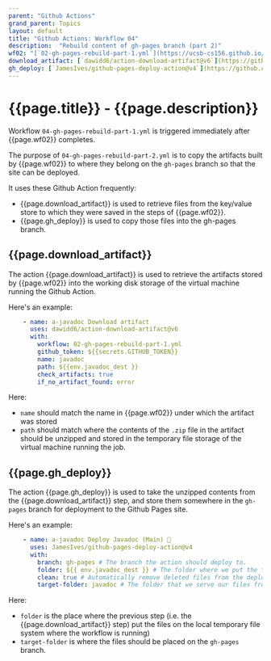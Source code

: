 ```yaml
---
parent: "Github Actions"
grand_parent: Topics
layout: default
title: "Github Actions: Workflow 04"
description:  "Rebuild content of gh-pages branch (part 2)"
wf02: "[`02-gh-pages-rebuild-part-1.yml`](https://ucsb-cs156.github.io/topics/github_actions/workflow_02.html)"
download_artifact: [`dawidd6/action-download-artifact@v6`](https://github.com/dawidd6/action-download-artifact)
gh_deploy: [`JamesIves/github-pages-deploy-action@v4`](https://github.com/JamesIves/github-pages-deploy-action)
---
```


# {{page.title}} - {{page.description}}

Workflow `04-gh-pages-rebuild-part-1.yml` is triggered immediately after {{page.wf02}} completes.

The purpose of `04-gh-pages-rebuild-part-2.yml` is to copy the artifacts built by {{page.wf02}} to where they belong on the `gh-pages` branch so that the site can be deployed.

It uses these Github Action frequently:
* {{page.download_artifact}} is used to retrieve files from the key/value store to which they were saved in the steps of {{page.wf02}}.
* {{page.gh_deploy}} is used to copy those files into the gh-pages branch.

## {{page.download_artifact}}

The action {{page.download_artifact}} is used to retrieve the artifacts stored by {{page.wf02}} into the working disk storage of the virtual machine running the Github Action.

Here's an example:

```yml
    - name: a-javadoc Download artifact
      uses: dawidd6/action-download-artifact@v6
      with:
        workflow: 02-gh-pages-rebuild-part-1.yml
        github_token: ${{secrets.GITHUB_TOKEN}}
        name: javadoc
        path: ${{env.javadoc_dest }}
        check_artifacts: true
        if_no_artifact_found: error
```

Here:
* `name` should match the name in {{page.wf02}} under which the artifact was stored
* `path` should match where the contents of the `.zip` file in the artifact should be unzipped and stored in the temporary file storage of the virtual machine running the job.  

## {{page.gh_deploy}}

The action {{page.gh_deploy}} is used to take the unzipped contents from the {{page.download_artifact}} step, and store them somewhere in the `gh-pages` branch
for deployment to the Github Pages site.

Here's an example:

```yml
    - name: a-javadoc Deploy Javadoc (Main) 🚀
      uses: JamesIves/github-pages-deploy-action@v4
      with:
        branch: gh-pages # The branch the action should deploy to.
        folder: ${{ env.javadoc_dest }} # The folder where we put the files
        clean: true # Automatically remove deleted files from the deploy branch
        target-folder: javadoc # The folder that we serve our files from
```

Here: 
* `folder` is the place where the previous step (i.e. the {{page.download_artifact}} step) put the files on the local temporary file system where the workflow is running)
* `target-folder` is where the files should be placed on the `gh-pages` branch.

